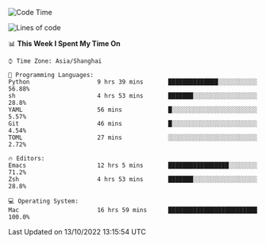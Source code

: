 <!--START_SECTION:waka-->
![Code Time](http://img.shields.io/badge/Code%20Time-912%20hrs%2026%20mins-blue)

![Lines of code](https://img.shields.io/badge/From%20Hello%20World%20I%27ve%20Written-22%20Thousand%20lines%20of%20code-blue)

📊 **This Week I Spent My Time On** 

```text
⌚︎ Time Zone: Asia/Shanghai

💬 Programming Languages: 
Python                   9 hrs 39 mins       ██████████████░░░░░░░░░░░   56.88% 
sh                       4 hrs 53 mins       ███████░░░░░░░░░░░░░░░░░░   28.8% 
YAML                     56 mins             █░░░░░░░░░░░░░░░░░░░░░░░░   5.57% 
Git                      46 mins             █░░░░░░░░░░░░░░░░░░░░░░░░   4.54% 
TOML                     27 mins             ░░░░░░░░░░░░░░░░░░░░░░░░░   2.72%

🔥 Editors: 
Emacs                    12 hrs 5 mins       █████████████████░░░░░░░░   71.2% 
Zsh                      4 hrs 53 mins       ███████░░░░░░░░░░░░░░░░░░   28.8%

💻 Operating System: 
Mac                      16 hrs 59 mins      █████████████████████████   100.0%

```


 Last Updated on 13/10/2022 13:15:54 UTC
<!--END_SECTION:waka-->
